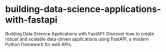 # building-data-science-applications-with-fastapi
Building Data Science Applications with FastAPI: Discover how to create robust and scalable data-driven applications using FastAPI, a modern Python framework for web APIs.
